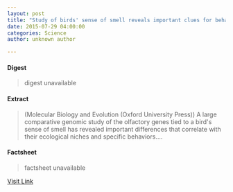 ```yaml
---
layout: post
title: "Study of birds' sense of smell reveals important clues for behavior and adaptation"
date: 2015-07-29 04:00:00
categories: Science
author: unknown author

---
```



#### Digest
>digest unavailable

#### Extract
>(Molecular Biology and Evolution (Oxford University Press)) A large comparative genomic study of the olfactory genes tied to a bird's sense of smell has revealed important differences that correlate with their ecological niches and specific behaviors....

#### Factsheet
>factsheet unavailable

[Visit Link](http://www.eurekalert.org/pub_releases/2015-07/mbae-sob072915.php)



